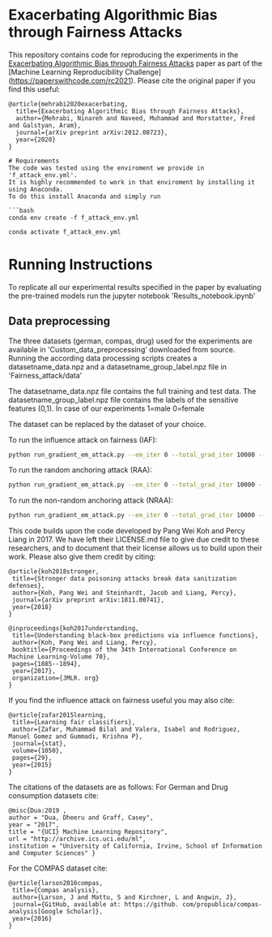 # Exacerbating Algorithmic Bias through Fairness Attacks
This repository contains code for reproducing the experiments in the [Exacerbating Algorithmic Bias through Fairness Attacks](https://arxiv.org/pdf/2012.08723.pdf) paper as part of the [Machine Learning Reproducibility Challenge] (https://paperswithcode.com/rc2021).
Please cite the original paper if you find this useful:
```
@article{mehrabi2020exacerbating,
  title={Exacerbating Algorithmic Bias through Fairness Attacks},
  author={Mehrabi, Ninareh and Naveed, Muhammad and Morstatter, Fred and Galstyan, Aram},
  journal={arXiv preprint arXiv:2012.08723},
  year={2020}
}
```

```
# Requirements
The code was tested using the enviroment we provide in 'f_attack_env.yml'.
It is highly recommended to work in that enviroment by installing it using Anaconda.
To do this install Anaconda and simply run

```bash
conda env create -f f_attack_env.yml
```
```bash
conda activate f_attack_env.yml
```

# Running Instructions

To replicate all our experimental results specified in the paper by evaluating the pre-trained models run the jupyter notebook 'Results_notebook.ipynb'

## Data preprocessing

The three datasets (german, compas, drug) used for the experiments are available in 'Custom_data_preprocessing' downloaded from source.
Running the according data processing scripts creates a datasetname_data.npz and a datasetname_group_label.npz file in 'Fairness_attack/data'

The datasetname_data.npz file contains the full training and test data.
The datasetname_group_label.npz file contains the labels of the sensitive features (0,1). In case of our experiments 1=male 0=female

The dataset can be replaced by the dataset of your choice.

To run the influence attack on fairness (IAF):
```bash
python run_gradient_em_attack.py --em_iter 0 --total_grad_iter 10000 --dataset german --use_slab --epsilon 0.1 --method IAF --sensitive_feature_idx 36 --sensitive_attr_filename german_group_label.npz
```

To run the random anchoring attack (RAA):
```bash
python run_gradient_em_attack.py --em_iter 0 --total_grad_iter 10000 --dataset german --use_slab --epsilon 0.1 --method RAA --sensitive_feature_idx 36 --sensitive_attr_filename german_group_label.npz
```

To run the non-random anchoring attack (NRAA):
```bash
python run_gradient_em_attack.py --em_iter 0 --total_grad_iter 10000 --dataset german --use_slab --epsilon 0.1 --method NRAA --sensitive_feature_idx 36 --sensitive_attr_filename german_group_label.npz
```


This code builds upon the code developed by Pang Wei Koh and Percy Liang in 2017. We have left their LICENSE.md file to give due credit to these researchers, and to document that their license allows us to build upon their work. Please also give them credit by citing:

 ```
@article{koh2018stronger,
  title={Stronger data poisoning attacks break data sanitization defenses},
  author={Koh, Pang Wei and Steinhardt, Jacob and Liang, Percy},
  journal={arXiv preprint arXiv:1811.00741},
  year={2018}
}
 ```
 ```
@inproceedings{koh2017understanding,
  title={Understanding black-box predictions via influence functions},
  author={Koh, Pang Wei and Liang, Percy},
  booktitle={Proceedings of the 34th International Conference on Machine Learning-Volume 70},
  pages={1885--1894},
  year={2017},
  organization={JMLR. org}
}
 ```

If you find the influence attack on fairness useful you may also cite:
 ```
@article{zafar2015learning,
  title={Learning fair classifiers},
  author={Zafar, Muhammad Bilal and Valera, Isabel and Rodriguez, Manuel Gomez and Gummadi, Krishna P},
  journal={stat},
  volume={1050},
  pages={29},
  year={2015}
}
 ```
The citations of the datasets are as follows:
  For German and Drug consumption datasets cite:
 ```
@misc{Dua:2019 ,
author = "Dua, Dheeru and Graff, Casey",
year = "2017",
title = "{UCI} Machine Learning Repository",
url = "http://archive.ics.uci.edu/ml",
institution = "University of California, Irvine, School of Information and Computer Sciences" }
 ```
 For the COMPAS dataset cite:
 ```
@article{larson2016compas,
  title={Compas analysis},
  author={Larson, J and Mattu, S and Kirchner, L and Angwin, J},
  journal={GitHub, available at: https://github. com/propublica/compas-analysis[Google Scholar]},
  year={2016}
}